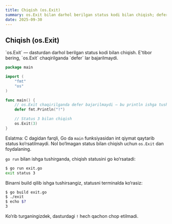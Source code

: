 ```yaml
---
title: Chiqish (os.Exit)
summary: os.Exit bilan darhol berilgan status kodi bilan chiqish; defer bajarilmaydi.
date: 2025-09-30
---
```


## Chiqish (os.Exit)

<div class="my-md-content">
`os.Exit` — dasturdan darhol berilgan status kodi bilan chiqish. E'tibor bering, `os.Exit` chaqirilganda `defer` lar bajarilmaydi.

```go
package main

import (
    "fmt"
    "os"
)

func main() {
    // os.Exit chaqirilganda defer bajarilmaydi — bu println ishga tushmaydi
    defer fmt.Println("!")

    // Status 3 bilan chiqish
    os.Exit(3)
}
```

Eslatma: C dagidan farqli, Go da `main` funksiyasidan int qiymat qaytarib status ko‘rsatilmaydi. Nol bo‘lmagan status bilan chiqish uchun `os.Exit` dan foydalaning.

`go run` bilan ishga tushirganda, chiqish statusini go ko‘rsatadi:
```bash
$ go run exit.go
exit status 3
```

Binarni build qilib ishga tushirsangiz, statusni terminalda ko‘rasiz:
```bash
$ go build exit.go
$ ./exit
$ echo $?
3
```

Ko‘rib turganingizdek, dasturdagi `!` hech qachon chop etilmadi.
</div>

